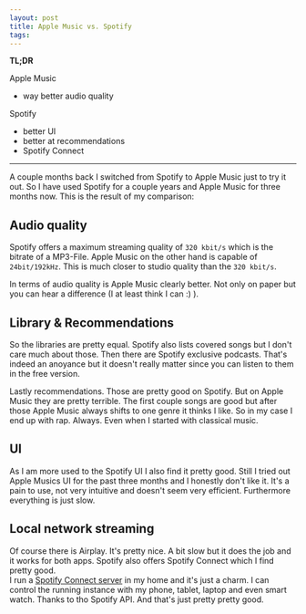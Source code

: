 ```yaml
---
layout: post
title: Apple Music vs. Spotify
tags: 
---
```


**TL;DR**

Apple Music 
- way better audio quality

Spotify
- better UI
- better at recommendations
- Spotify Connect

--- 

A couple months back I switched from Spotify to Apple Music just to try it out. So I have used Spotify for a couple years and Apple Music for three months now.
This is the result of my comparison:

## Audio quality
Spotify offers a maximum streaming quality of `320 kbit/s` which is the bitrate of a MP3-File.
Apple Music on the other hand is capable of `24bit/192kHz`.
This is much closer to studio quality than the `320 kbit/s`.

In terms of audio quality is Apple Music clearly better. Not only on paper but you can hear a difference (I at least think I can :) ).

## Library & Recommendations
So the libraries are pretty equal. Spotify also lists covered songs but I don't care much about those.
Then there are Spotify exclusive podcasts. That's indeed an anoyance but it doesn't really matter since you can listen to them in the free version.

Lastly recommendations. Those are pretty good on Spotify. But on Apple Music they are pretty terrible.
The first couple songs are good but after those Apple Music always shifts to one genre it thinks I like. So in my case I end up with rap. Always. Even when I started with
classical music.

## UI
As I am more used to the Spotify UI I also find it pretty good.
Still I tried out Apple Musics UI for the past three months and I honestly don't like it. It's a pain to use, not very intuitive and doesn't seem very efficient.
Furthermore everything is just slow.

## Local network streaming
Of course there is Airplay. It's pretty nice. A bit slow but it does the job and it works for both apps.
Spotify also offers Spotify Connect which I find pretty good.  
I run a [Spotify Connect server](https://github.com/dtcooper/raspotify) in my home and it's just a charm. 
I can control the running instance with my phone, tablet, laptop and even smart watch. Thanks to tho Spotify API. And that's just pretty pretty good.
